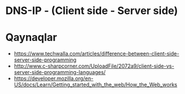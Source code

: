 # DNS-IP - (Client side - Server side)

# Qaynaqlar
- https://www.techwalla.com/articles/difference-between-client-side-server-side-programming
- http://www.c-sharpcorner.com/UploadFile/2072a9/client-side-vs-server-side-programming-languages/
- https://developer.mozilla.org/en-US/docs/Learn/Getting_started_with_the_web/How_the_Web_works